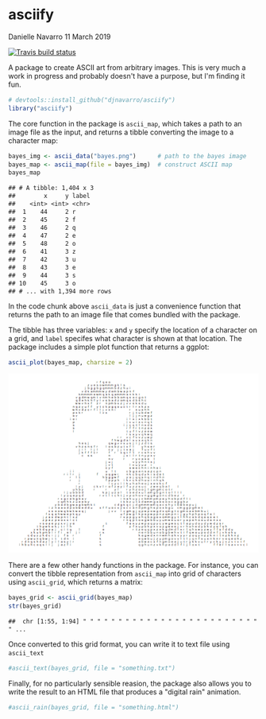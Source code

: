 asciify
================
Danielle Navarro
11 March 2019

[![Travis build status](https://travis-ci.org/djnavarro/asciify.svg?branch=master)](https://travis-ci.org/djnavarro/asciify)

A package to create ASCII art from arbitrary images. This is very much a work in progress and probably doesn't have a purpose, but I'm finding it fun.

``` r
# devtools::install_github("djnavarro/asciify")
library("asciify")
```

The core function in the package is `ascii_map`, which takes a path to an image file as the input, and returns a tibble converting the image to a character map:

``` r
bayes_img <- ascii_data("bayes.png")      # path to the bayes image
bayes_map <- ascii_map(file = bayes_img)  # construct ASCII map
bayes_map
```

    ## # A tibble: 1,404 x 3
    ##        x     y label
    ##    <int> <int> <chr>
    ##  1    44     2 r    
    ##  2    45     2 f    
    ##  3    46     2 q    
    ##  4    47     2 e    
    ##  5    48     2 o    
    ##  6    41     3 z    
    ##  7    42     3 u    
    ##  8    43     3 e    
    ##  9    44     3 s    
    ## 10    45     3 o    
    ## # ... with 1,394 more rows

In the code chunk above `ascii_data` is just a convenience function that returns the path to an image file that comes bundled with the package.

The tibble has three variables: `x` and `y` specify the location of a character on a grid, and `label` specifes what character is shown at that location. The package includes a simple plot function that returns a ggplot:

``` r
ascii_plot(bayes_map, charsize = 2)
```

![](README_files/figure-markdown_github/plotting-1.png)

There are a few other handy functions in the package. For instance, you can convert the tibble representation from `ascii_map` into grid of characters using `ascii_grid`, which returns a matrix:

``` r
bayes_grid <- ascii_grid(bayes_map)
str(bayes_grid)
```

    ##  chr [1:55, 1:94] " " " " " " " " " " " " " " " " " " " " " " " " " " ...

Once converted to this grid format, you can write it to text file using `ascii_text`

``` r
#ascii_text(bayes_grid, file = "something.txt")
```

Finally, for no particularly sensible reasion, the package also allows you to write the result to an HTML file that produces a "digital rain" animation.

``` r
#ascii_rain(bayes_grid, file = "something.html")
```

<!--
An example of the output is 

<iframe src="bayes_rain.html" width="680px", height="450px"></iframe>
-->
